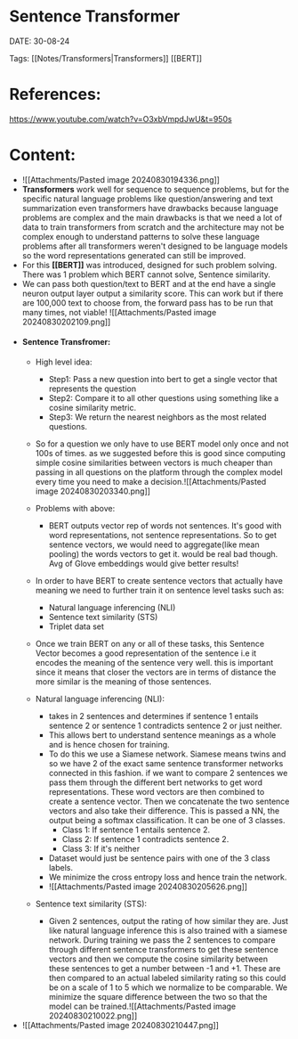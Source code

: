 
# Sentence Transformer


DATE:  30-08-24


Tags: [[Notes/Transformers|Transformers]] [[BERT]]


# References:

https://www.youtube.com/watch?v=O3xbVmpdJwU&t=950s


# Content:

- ![[Attachments/Pasted image 20240830194336.png]]
- **Transformers** work well for sequence to sequence problems, but for the specific natural language problems like question/answering and text summarization even transformers have drawbacks because language problems are complex and the main drawbacks is that we need a lot of data to train transformers from scratch and the architecture may not be complex enough to understand patterns to solve these language problems after all transformers weren't designed to be language models so the word representations generated can still be improved.
- For this **[[BERT]]** was introduced, designed for such problem solving. There was 1 problem which BERT cannot solve, Sentence similarity.
- We can pass both question/text to BERT and at the end have a single neuron output layer output a similarity score. This can work but if there are 100,000 text to choose from, the forward pass has to be run that many times, not viable! ![[Attachments/Pasted image 20240830202109.png]]
- #### Sentence Transfromer:
	- High level idea: 
		- Step1: Pass a new question into bert to get a single vector that represents the question
		- Step2: Compare it to all other questions using something like a cosine similarity metric.
		- Step3: We return the nearest neighbors as the most related questions.
	- So for a question we only have to use BERT model only once and not 100s of times. as we suggested before this is good since computing simple cosine similarities between vectors is much cheaper than passing in all questions on the platform through the complex model every time you need to make a decision.![[Attachments/Pasted image 20240830203340.png]]
	- Problems with above: 
		- BERT outputs vector rep of words not sentences. It's good with word representations, not sentence representations. So to get sentence vectors, we would need to aggregate(like mean pooling) the words vectors to get it. would be real bad though. Avg of Glove embeddings would give better results!
	- In order to have BERT to create sentence vectors that actually have meaning we need to further train it on sentence level tasks such as:
		- Natural language inferencing (NLI)
		- Sentence text similarity (STS)
		- Triplet data set
	- Once we train BERT on any or all of these tasks, this Sentence Vector becomes a good representation of the sentence i.e it encodes the meaning of the sentence very well. this is important since it means that closer the vectors are in terms of distance the more similar is the meaning of those sentences.

	- Natural language inferencing (NLI):
		- takes in 2 sentences and determines if sentence 1 entails sentence 2 or sentence 1 contradicts sentence 2 or just neither.
		- This allows bert to understand sentence meanings as a whole and is hence chosen for training.
		- To do this we use a Siamese network. Siamese means twins and so we have 2 of the exact same sentence transformer networks connected in this fashion. if we want to compare 2 sentences we pass them through the different bert networks to get word representations. These word vectors are then combined to create a sentence vector. Then we concatenate the two sentence vectors and also take their difference. This is passed a NN, the output being a softmax classification. It can be one of 3 classes.
			- Class 1: If sentence 1 entails sentence 2.
			- Class 2: If sentence 1 contradicts sentence 2.
			- Class 3: If it's neither 
		- Dataset would just be sentence pairs with one of the 3 class labels.
		- We minimize the cross entropy loss and hence train the network.
		- ![[Attachments/Pasted image 20240830205626.png]]
	- Sentence text similarity (STS):
		- Given 2 sentences, output the rating of how similar they are. Just like natural language inference this is also trained with a siamese network. During training we pass the 2 sentences to compare through different sentence transformers to get these sentence vectors and then we compute the cosine similarity between these sentences to get a number between -1 and +1. These are then compared to an actual labeled similarity rating so this could be on a scale of 1 to 5 which we normalize to be comparable. We minimize the square difference between the two so that the model can be trained.![[Attachments/Pasted image 20240830210022.png]]
- ![[Attachments/Pasted image 20240830210447.png]]